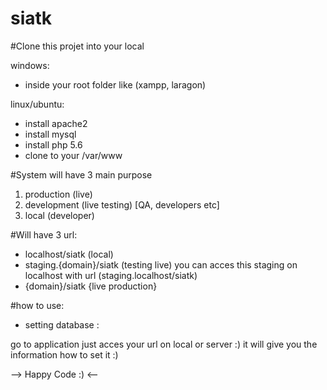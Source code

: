 # siatk

#Clone this projet into your local

  windows:
  - inside your root folder like (xampp, laragon)

  linux/ubuntu:
  - install apache2
  - install mysql
  - install php 5.6
  - clone to your /var/www

#System will have 3 main purpose
1. production (live)
2. development (live testing) [QA, developers etc]
3. local (developer)

#Will have 3 url:
- localhost/siatk (local)
- staging.{domain}/siatk (testing live)
    you can acces this staging on localhost with url (staging.localhost/siatk)
- {domain}/siatk {live production}

#how to use:
 - setting database :

go to application
just acces your url on local or server :)
it will give you the information how to set it :)



--> Happy Code :) <--
